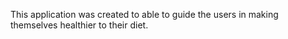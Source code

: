 This application was created to able to guide the users in making themselves healthier to their diet.
